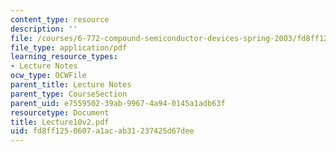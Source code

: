 ```yaml
---
content_type: resource
description: ''
file: /courses/6-772-compound-semiconductor-devices-spring-2003/fd8ff1250607a1acab31237425d67dee_Lecture10v2.pdf
file_type: application/pdf
learning_resource_types:
- Lecture Notes
ocw_type: OCWFile
parent_title: Lecture Notes
parent_type: CourseSection
parent_uid: e7559502-39ab-9967-4a94-0145a1adb63f
resourcetype: Document
title: Lecture10v2.pdf
uid: fd8ff125-0607-a1ac-ab31-237425d67dee
---
```

